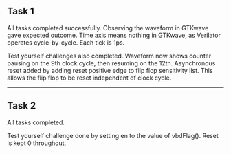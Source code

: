 ## Task 1
All tasks completed successfully. Observing the waveform in GTKwave gave expected outcome.
Time axis means nothing in GTKwave, as Verilator operates cycle-by-cycle. Each tick is 1ps.

Test yourself challenges also completed. Waveform now shows counter pausing on the 9th clock cycle, then resuming on the 12th.
Asynchronous reset added by adding reset positive edge to flip flop sensitivity list. This allows the flip flop to be reset independent of clock cycle.

---

## Task 2
All tasks completed. 

Test yourself challenge done by setting en to the value of vbdFlag(). Reset is kept 0 throughout. 